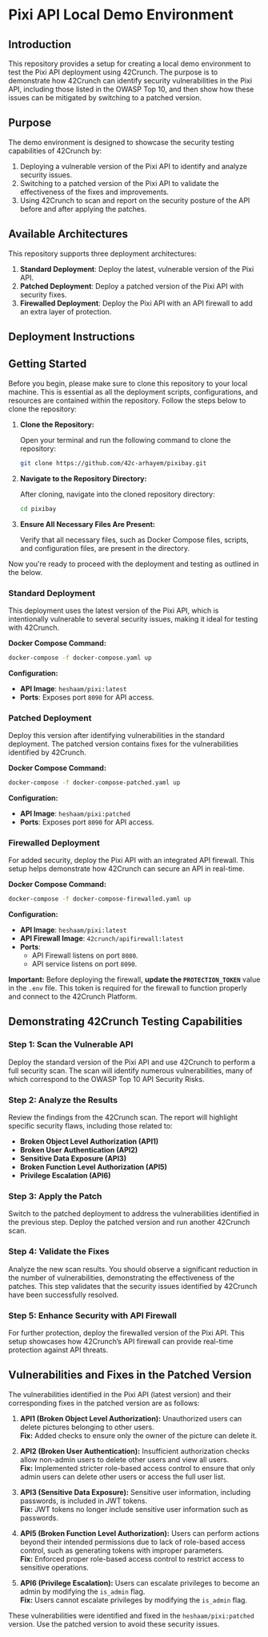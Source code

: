 
# Pixi API Local Demo Environment

## Introduction

This repository provides a setup for creating a local demo environment to test the Pixi API deployment using 42Crunch. The purpose is to demonstrate how 42Crunch can identify security vulnerabilities in the Pixi API, including those listed in the OWASP Top 10, and then show how these issues can be mitigated by switching to a patched version.

## Purpose

The demo environment is designed to showcase the security testing capabilities of 42Crunch by:
1. Deploying a vulnerable version of the Pixi API to identify and analyze security issues.
2. Switching to a patched version of the Pixi API to validate the effectiveness of the fixes and improvements.
3. Using 42Crunch to scan and report on the security posture of the API before and after applying the patches.

## Available Architectures

This repository supports three deployment architectures:

1. **Standard Deployment**: Deploy the latest, vulnerable version of the Pixi API.
2. **Patched Deployment**: Deploy a patched version of the Pixi API with security fixes.
3. **Firewalled Deployment**: Deploy the Pixi API with an API firewall to add an extra layer of protection.

## Deployment Instructions

## Getting Started

Before you begin, please make sure to clone this repository to your local machine. This is essential as all the deployment scripts, configurations, and resources are contained within the repository. Follow the steps below to clone the repository:

1. **Clone the Repository:**

   Open your terminal and run the following command to clone the repository:

   ```bash
   git clone https://github.com/42c-arhayem/pixibay.git
   ```

2. **Navigate to the Repository Directory:**

   After cloning, navigate into the cloned repository directory:

   ```bash
   cd pixibay
   ```

3. **Ensure All Necessary Files Are Present:**

   Verify that all necessary files, such as Docker Compose files, scripts, and configuration files, are present in the directory.

Now you're ready to proceed with the deployment and testing as outlined in the below.

### Standard Deployment

This deployment uses the latest version of the Pixi API, which is intentionally vulnerable to several security issues, making it ideal for testing with 42Crunch.

**Docker Compose Command:**
```bash
docker-compose -f docker-compose.yaml up
```

**Configuration:**
- **API Image**: `heshaam/pixi:latest`
- **Ports**: Exposes port `8090` for API access.

### Patched Deployment

Deploy this version after identifying vulnerabilities in the standard deployment. The patched version contains fixes for the vulnerabilities identified by 42Crunch.

**Docker Compose Command:**
```bash
docker-compose -f docker-compose-patched.yaml up
```

**Configuration:**
- **API Image**: `heshaam/pixi:patched`
- **Ports**: Exposes port `8090` for API access.

### Firewalled Deployment

For added security, deploy the Pixi API with an integrated API firewall. This setup helps demonstrate how 42Crunch can secure an API in real-time.

**Docker Compose Command:**
```bash
docker-compose -f docker-compose-firewalled.yaml up
```

**Configuration:**
- **API Image**: `heshaam/pixi:latest`
- **API Firewall Image**: `42crunch/apifirewall:latest`
- **Ports**: 
  - API Firewall listens on port `8080`.
  - API service listens on port `8090`.

**Important:** Before deploying the firewall, **update the `PROTECTION_TOKEN`** value in the `.env` file. This token is required for the firewall to function properly and connect to the 42Crunch Platform.

## Demonstrating 42Crunch Testing Capabilities

### Step 1: Scan the Vulnerable API

Deploy the standard version of the Pixi API and use 42Crunch to perform a full security scan. The scan will identify numerous vulnerabilities, many of which correspond to the OWASP Top 10 API Security Risks.

### Step 2: Analyze the Results

Review the findings from the 42Crunch scan. The report will highlight specific security flaws, including those related to:
- **Broken Object Level Authorization (API1)**
- **Broken User Authentication (API2)**
- **Sensitive Data Exposure (API3)**
- **Broken Function Level Authorization (API5)**
- **Privilege Escalation (API6)**

### Step 3: Apply the Patch

Switch to the patched deployment to address the vulnerabilities identified in the previous step. Deploy the patched version and run another 42Crunch scan.

### Step 4: Validate the Fixes

Analyze the new scan results. You should observe a significant reduction in the number of vulnerabilities, demonstrating the effectiveness of the patches. This step validates that the security issues identified by 42Crunch have been successfully resolved.

### Step 5: Enhance Security with API Firewall

For further protection, deploy the firewalled version of the Pixi API. This setup showcases how 42Crunch’s API firewall can provide real-time protection against API threats.

## Vulnerabilities and Fixes in the Patched Version

The vulnerabilities identified in the Pixi API (latest version) and their corresponding fixes in the patched version are as follows:

1. **API1 (Broken Object Level Authorization):** Unauthorized users can delete pictures belonging to other users.  
   **Fix:** Added checks to ensure only the owner of the picture can delete it.

2. **API2 (Broken User Authentication):** Insufficient authorization checks allow non-admin users to delete other users and view all users.  
   **Fix:** Implemented stricter role-based access control to ensure that only admin users can delete other users or access the full user list.

3. **API3 (Sensitive Data Exposure):** Sensitive user information, including passwords, is included in JWT tokens.  
   **Fix:** JWT tokens no longer include sensitive user information such as passwords.

5. **API5 (Broken Function Level Authorization):** Users can perform actions beyond their intended permissions due to lack of role-based access control, such as generating tokens with improper parameters.  
   **Fix:** Enforced proper role-based access control to restrict access to sensitive operations.

6. **API6 (Privilege Escalation):** Users can escalate privileges to become an admin by modifying the `is_admin` flag.  
   **Fix:** Users cannot escalate privileges by modifying the `is_admin` flag.

These vulnerabilities were identified and fixed in the `heshaam/pixi:patched` version. Use the patched version to avoid these security issues.

